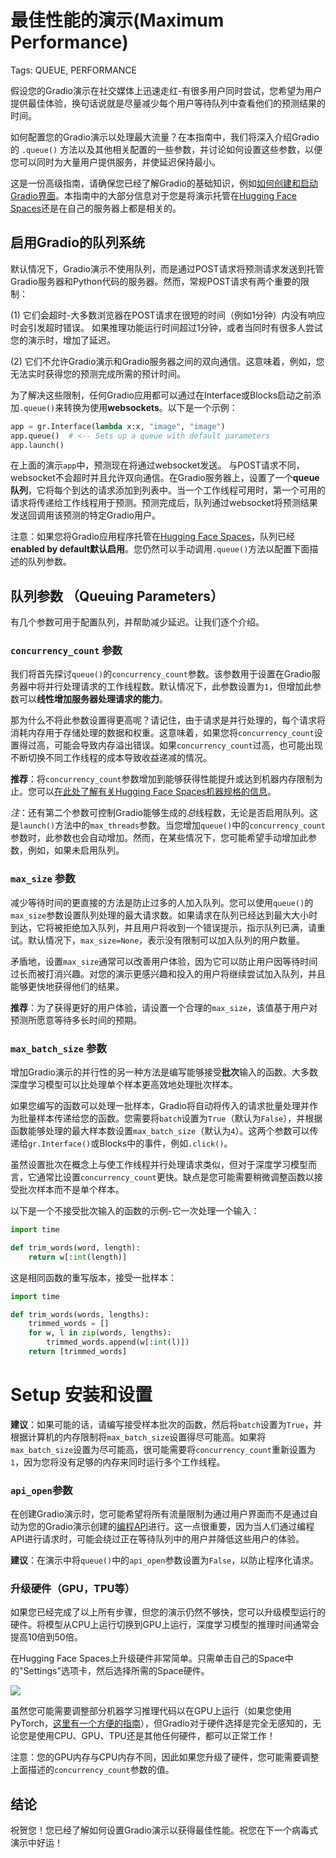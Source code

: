 # 最佳性能的演示(Maximum Performance)

Tags: QUEUE, PERFORMANCE


假设您的Gradio演示在社交媒体上迅速走红-有很多用户同时尝试，您希望为用户提供最佳体验，换句话说就是尽量减少每个用户等待队列中查看他们的预测结果的时间。

如何配置您的Gradio演示以处理最大流量？在本指南中，我们将深入介绍Gradio的 `.queue()` 方法以及其他相关配置的一些参数，并讨论如何设置这些参数，以便您可以同时为大量用户提供服务，并使延迟保持最小。

这是一份高级指南，请确保您已经了解Gradio的基础知识，例如[如何创建和启动Gradio界面](https://gradio.app/quickstart/)。本指南中的大部分信息对于您是将演示托管在[Hugging Face Spaces](https://hf.space)还是在自己的服务器上都是相关的。

## 启用Gradio的队列系统

默认情况下，Gradio演示不使用队列，而是通过POST请求将预测请求发送到托管Gradio服务器和Python代码的服务器。然而，常规POST请求有两个重要的限制：

(1) 它们会超时-大多数浏览器在POST请求在很短的时间（例如1分钟）内没有响应时会引发超时错误。
如果推理功能运行时间超过1分钟，或者当同时有很多人尝试您的演示时，增加了延迟。

(2) 它们不允许Gradio演示和Gradio服务器之间的双向通信。这意味着，例如，您无法实时获得您的预测完成所需的预计时间。

为了解决这些限制，任何Gradio应用都可以通过在Interface或Blocks启动之前添加`.queue()`来转换为使用**websockets**。以下是一个示例：

```py
app = gr.Interface(lambda x:x, "image", "image")
app.queue()  # <-- Sets up a queue with default parameters
app.launch()
```
在上面的演示`app`中，预测现在将通过websocket发送。
与POST请求不同，websocket不会超时并且允许双向通信。在Gradio服务器上，设置了一个**queue队列**，它将每个到达的请求添加到列表中。当一个工作线程可用时，第一个可用的请求将传递给工作线程用于预测。预测完成后，队列通过websocket将预测结果发送回调用该预测的特定Gradio用户。

注意：如果您将Gradio应用程序托管在[Hugging Face Spaces](https://hf.space)，队列已经**enabled by default默认启用**。您仍然可以手动调用`.queue()`方法以配置下面描述的队列参数。

## 队列参数 （Queuing Parameters）

有几个参数可用于配置队列，并帮助减少延迟。让我们逐个介绍。

### `concurrency_count` 参数

我们将首先探讨`queue()`的`concurrency_count`参数。该参数用于设置在Gradio服务器中将并行处理请求的工作线程数。默认情况下，此参数设置为`1`，但增加此参数可以**线性增加服务器处理请求的能力**。

那为什么不将此参数设置得更高呢？请记住，由于请求是并行处理的，每个请求将消耗内存用于存储处理的数据和权重。这意味着，如果您将`concurrency_count`设置得过高，可能会导致内存溢出错误。如果`concurrency_count`过高，也可能出现不断切换不同工作线程的成本导致收益递减的情况。

**推荐**：将`concurrency_count`参数增加到能够获得性能提升或达到机器内存限制为止。您可以[在此处了解有关Hugging Face Spaces机器规格的信息](https://huggingface.co/docs/hub/spaces-overview)。

*注*：还有第二个参数可控制Gradio能够生成的*总*线程数，无论是否启用队列。这是`launch()`方法中的`max_threads`参数。当您增加`queue()`中的`concurrency_count`参数时，此参数也会自动增加。然而，在某些情况下，您可能希望手动增加此参数，例如，如果未启用队列。

### `max_size` 参数

减少等待时间的更直接的方法是防止过多的人加入队列。您可以使用`queue()`的`max_size`参数设置队列处理的最大请求数。如果请求在队列已经达到最大大小时到达，它将被拒绝加入队列，并且用户将收到一个错误提示，指示队列已满，请重试。默认情况下，`max_size=None`，表示没有限制可以加入队列的用户数量。

矛盾地，设置`max_size`通常可以改善用户体验，因为它可以防止用户因等待时间过长而被打消兴趣。对您的演示更感兴趣和投入的用户将继续尝试加入队列，并且能够更快地获得他们的结果。

**推荐**：为了获得更好的用户体验，请设置一个合理的`max_size`，该值基于用户对预测所愿意等待多长时间的预期。

### `max_batch_size` 参数

增加Gradio演示的并行性的另一种方法是编写能够接受**批次**输入的函数。大多数深度学习模型可以比处理单个样本更高效地处理批次样本。

如果您编写的函数可以处理一批样本，Gradio将自动将传入的请求批量处理并作为批量样本传递给您的函数。您需要将`batch`设置为`True`（默认为`False`），并根据函数能够处理的最大样本数设置`max_batch_size`（默认为`4`）。这两个参数可以传递给`gr.Interface()`或Blocks中的事件，例如`.click()`。

虽然设置批次在概念上与使工作线程并行处理请求类似，但对于深度学习模型而言，它通常比设置`concurrency_count`更快。缺点是您可能需要稍微调整函数以接受批次样本而不是单个样本。

以下是一个不接受批次输入的函数的示例-它一次处理一个输入：

```py
import time

def trim_words(word, length):
    return w[:int(length)]

```

这是相同函数的重写版本，接受一批样本：

```py
import time

def trim_words(words, lengths):
    trimmed_words = []
    for w, l in zip(words, lengths):
        trimmed_words.append(w[:int(l)])        
    return [trimmed_words]

```

# Setup 安装和设置

**建议**：如果可能的话，请编写接受样本批次的函数，然后将`batch`设置为`True`，并根据计算机的内存限制将`max_batch_size`设置得尽可能高。如果将`max_batch_size`设置为尽可能高，很可能需要将`concurrency_count`重新设置为`1`，因为您将没有足够的内存来同时运行多个工作线程。

### `api_open`参数

在创建Gradio演示时，您可能希望将所有流量限制为通过用户界面而不是通过自动为您的Gradio演示创建的[编程API](/sharing_your_app/#api-page)进行。这一点很重要，因为当人们通过编程API进行请求时，可能会绕过正在等待队列中的用户并降低这些用户的体验。

**建议**：在演示中将`queue()`中的`api_open`参数设置为`False`，以防止程序化请求。



### 升级硬件（GPU，TPU等）

如果您已经完成了以上所有步骤，但您的演示仍然不够快，您可以升级模型运行的硬件。将模型从CPU上运行切换到GPU上运行，深度学习模型的推理时间通常会提高10倍到50倍。

在Hugging Face Spaces上升级硬件非常简单。只需单击自己的Space中的"Settings"选项卡，然后选择所需的Space硬件。

![](https://huggingface.co/datasets/huggingface/documentation-images/resolve/main/hub/spaces-gpu-settings.png)

虽然您可能需要调整部分机器学习推理代码以在GPU上运行（如果您使用PyTorch，[这里有一个方便的指南](https://cnvrg.io/pytorch-cuda/)），但Gradio对于硬件选择是完全无感知的，无论您是使用CPU、GPU、TPU还是其他任何硬件，都可以正常工作！

注意：您的GPU内存与CPU内存不同，因此如果您升级了硬件，您可能需要调整上面描述的``concurrency_count``参数的值。


## 结论

祝贺您！您已经了解如何设置Gradio演示以获得最佳性能。祝您在下一个病毒式演示中好运！

